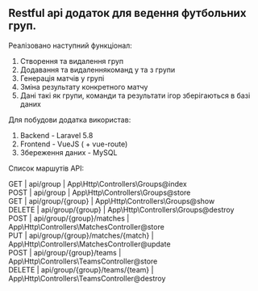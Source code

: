 <h2>Restful api додаток для ведення футбольних груп.</h2>
<p>Реалізовано наступний функціонал:</p>
<ol>
    <li>Створення та видалення груп</li>
    <li>Додавання та видаленнякоманд у та з групи</li>
    <li>Генерація матчів у групі</li>
    <li>Зміна результату конкретного матчу</li>
    <li>Дані такі як групи, команди та результати ігор зберігаються в базі даних</li>
</ol>
<p>Для побудови додатка використав:</p>
<ol>
    <li>Backend - Laravel 5.8</li>
    <li>Frontend - VueJS ( + vue-route)</li>
    <li>Збереження даних - MySQL</li>
</ol>
<p>Список маршутів API:</p>
<div>
   GET | api/group                         | App\Http\Controllers\Groups@index </br>
  POST | api/group                         | App\Http\Controllers\Groups@store </br>
   GET | api/group/{group}                 | App\Http\Controllers\Groups@show  </br>
DELETE | api/group/{group}                 | App\Http\Controllers\Groups@destroy </br>
  POST | api/group/{group}/matches         | App\Http\Controllers\MatchesController@store </br>
   PUT | api/group/{group}/matches/{match} | App\Http\Controllers\MatchesController@update </br>
  POST | api/group/{group}/teams           | App\Http\Controllers\TeamsController@store </br>
DELETE | api/group/{group}/teams/{team}    | App\Http\Controllers\TeamsController@destroy </br>
</div>
